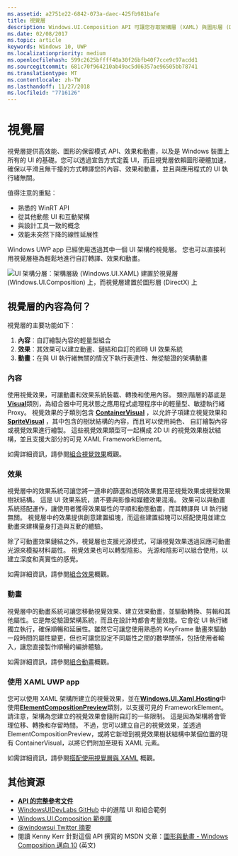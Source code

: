 ```yaml
---
ms.assetid: a2751e22-6842-073a-daec-425fb981bafe
title: 視覺層
description: Windows.UI.Composition API 可讓您存取架構層 (XAML) 與圖形層 (DirectX) 之間的組合層。
ms.date: 02/08/2017
ms.topic: article
keywords: Windows 10, UWP
ms.localizationpriority: medium
ms.openlocfilehash: 599c2625bffff40a30f26bfb40f7cce9c97acdd1
ms.sourcegitcommit: 681c70f964210ab49ac5d06357ae96505bb78741
ms.translationtype: MT
ms.contentlocale: zh-TW
ms.lasthandoff: 11/27/2018
ms.locfileid: "7716126"
---
```

# <a name="visual-layer"></a>視覺層

視覺層提供高效能、圖形的保留模式 API、效果和動畫，以及是 Windows 裝置上所有的 UI 的基礎。您可以透過宣告方式定義 UI，而且視覺層依賴圖形硬體加速，確保以平滑且無干擾的方式轉譯您的內容、效果和動畫，並且與應用程式的 UI 執行緒無關。

值得注意的重點︰

* 熟悉的 WinRT API
* 從其他動態 UI 和互動架構
* 與設計工具一致的概念
* 效能未突然下降的線性延展性

Windows UWP app 已經使用透過其中一個 UI 架構的視覺層。 您也可以直接利用視覺層極為輕鬆地進行自訂轉譯、效果和動畫。

![UI 架構分層︰架構層級 (Windows.UI.XAML) 建置於視覺層 (Windows.UI.Composition) 上，而視覺層建置於圖形層 (DirectX) 上](images/layers-win-ui-composition.png)

## <a name="whats-in-the-visual-layer"></a>視覺層的內容為何？

視覺層的主要功能如下︰

1. **內容**︰自訂繪製內容的輕量型組合
1. **效果**︰其效果可以建立動畫、鏈結和自訂的即時 UI 效果系統
1. **動畫**：在與 UI 執行緒無關的情況下執行表達性、無從驗證的架構動畫

### <a name="content"></a>內容

使用視覺效果，可讓動畫和效果系統裝載、轉換和使用內容。 類別階層的基底是[**Visual**](https://msdn.microsoft.com/library/windows/apps/Dn706858)類別，為組合器中可見狀態之應用程式處理程序中的輕量型、敏捷執行緒 Proxy。 視覺效果的子類別包含 [**ContainerVisual**](https://msdn.microsoft.com/library/windows/apps/Dn706810) ，以允許子項建立視覺效果和[**SpriteVisual**](https://msdn.microsoft.com/library/windows/apps/Mt589433) ，其中包含的樹狀結構的內容，而且可以使用純色、 自訂繪製內容或視覺效果進行繪製。 這些視覺效果類型可一起構成 2D UI 的視覺效果樹狀結構，並且支援大部分的可見 XAML FrameworkElement。

如需詳細資訊，請參閱[組合視覺效果](composition-visual-tree.md)概觀。

### <a name="effects"></a>效果

視覺層中的效果系統可讓您將一連串的篩選和透明效果套用至視覺效果或視覺效果樹狀結構。 這是 UI 效果系統，請不要與影像和媒體效果混淆。 效果可以與動畫系統搭配運作，讓使用者獲得效果屬性的平順和動態動畫，而其轉譯與 UI 執行緒無關。 視覺層中的效果提供創意建置組塊，而這些建置組塊可以搭配使用並建立動畫來建構量身打造與互動的體驗。

除了可動畫效果鏈結之外，視覺層也支援光源模式，可讓視覺效果透過回應可動畫光源來模擬材料屬性。 視覺效果也可以轉型陰影。 光源和陰影可以組合使用，以建立深度和真實性的感覺。

如需詳細資訊，請參閱[組合效果](composition-effects.md)概觀。

### <a name="animations"></a>動畫

視覺層中的動畫系統可讓您移動視覺效果、建立效果動畫，並驅動轉換、剪輯和其他屬性。它是無從驗證架構系統，而且在設計時都會考量效能。它會從 UI 執行緒獨立執行，確保順暢和延展性。雖然它可讓您使用熟悉的 KeyFrame 動畫來驅動一段時間的屬性變更，但也可讓您設定不同屬性之間的數學關係，包括使用者輸入，讓您直接製作順暢的編排體驗。

如需詳細資訊，請參閱[組合動畫](composition-animation.md)概觀。

### <a name="working-with-your-xaml-uwp-app"></a>使用 XAML UWP app

您可以使用 XAML 架構所建立的視覺效果，並在[**Windows.UI.Xaml.Hosting**](https://msdn.microsoft.com/library/windows/apps/Hh701908)中使用[**ElementCompositionPreview**](https://msdn.microsoft.com/library/windows/apps/Mt608976)類別，以支援可見的 FrameworkElement。 請注意，架構為您建立的視覺效果會隨附自訂的一些限制。 這是因為架構將會管理位移、轉換和存留時間。 不過，您可以建立自己的視覺效果，並透過 ElementCompositionPreview，或將它新增到視覺效果樹狀結構中某個位置的現有 ContainerVisual，以將它們附加至現有 XAML 元素。

如需詳細資訊，請參閱[搭配使用視覺層與 XAML](using-the-visual-layer-with-xaml.md) 概觀。

## <a name="additional-resources"></a>其他資源

* [**API 的完整參考文件**](https://msdn.microsoft.com/library/windows/apps/Dn706878)
* [WindowsUIDevLabs GitHub](https://github.com/microsoft/windowsuidevlabs) 中的進階 UI 和組合範例
* [Windows.UI.Composition 範例庫](https://aka.ms/winuiapp)
* [@windowsui Twitter 摘要 ](https://twitter.com/windowsui)
* 閱讀 Kenny Kerr 針對這個 API 撰寫的 MSDN 文章：[圖形與動畫 - Windows Composition 邁向 10](https://msdn.microsoft.com/magazine/mt590968) (英文)
